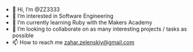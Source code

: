 - 👋 Hi, I’m @ZZ3333
- 👀 I’m interested in Software Engineering
- 🌱 I’m currently learning Ruby with the Makers Academy
- 💞️ I’m looking to collaborate on as many interesting projects / tasks as possible
- 📫 How to reach me zahar.zelenskiy@gmail.com

<!---
ZZ3333/ZZ3333 is a ✨ special ✨ repository because its `README.md` (this file) appears on your GitHub profile.
You can click the Preview link to take a look at your changes.
--->
